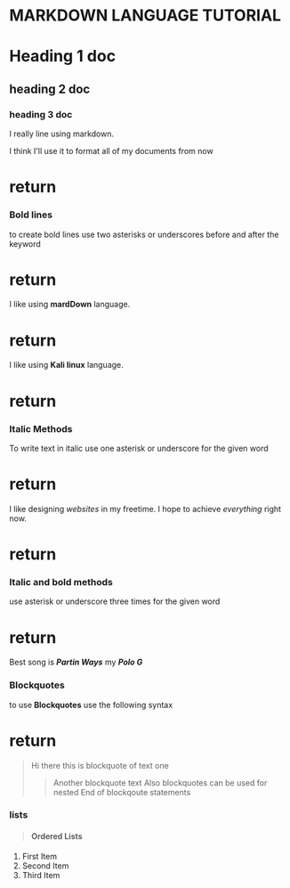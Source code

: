 
# MARKDOWN LANGUAGE TUTORIAL

# Heading 1 doc 

## heading 2 doc

### heading 3 doc

I really line using markdown.

I think I'll use it to format all of my documents from now


# return 

### Bold lines

to create bold lines use two asterisks or underscores before and after the keyword


# return
I like using **mardDown** language.


# return 
I like using __Kali linux__ language.


# return

### Italic Methods


To write text in italic use one asterisk or underscore for the given word


# return
I like designing *websites* in my freetime.
I hope to achieve _everything_ right now.


# return

### Italic and bold methods

use asterisk or underscore three times for the given word


# return
Best song is ***Partin Ways*** my ***Polo G***


### Blockquotes 
to use **Blockquotes** use the following syntax


# return
> Hi there this is blockquote of text one
>> Another blockquote text
>> Also blockquotes can be used for nested
>> End of blockqoute statements


### lists
> #### Ordered Lists
1. First Item
1. Second Item
1. Third Item




